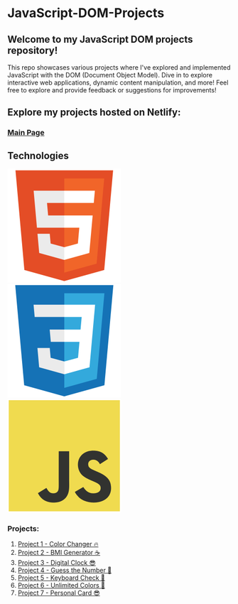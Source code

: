 # JavaScript-DOM-Projects

## Welcome to my JavaScript DOM projects repository! 
This repo showcases various projects where I've explored and implemented JavaScript with the DOM (Document Object Model). 
Dive in to explore interactive web applications, dynamic content manipulation, and more! Feel free to explore and provide feedback or suggestions for improvements!

## Explore my projects hosted on Netlify:

### [Main Page](https://main-shardendumishra.netlify.app/)

## Technologies
![HTML](https://raw.githubusercontent.com/devicons/devicon/d00d0969292a6569d45b06d3f350f463a0107b0d/icons/html5/html5-original.svg)
![CSS](https://raw.githubusercontent.com/devicons/devicon/d00d0969292a6569d45b06d3f350f463a0107b0d/icons/css3/css3-original.svg)
![JavaScript](https://raw.githubusercontent.com/devicons/devicon/d00d0969292a6569d45b06d3f350f463a0107b0d/icons/javascript/javascript-original.svg)

### Projects:

1. [Project 1 - Color Changer 🔥](https://color-switch-shardendumishra.netlify.app/)
2. [Project 2 - BMI Generator ☕️](https://bmi-calc-shardendumishra.netlify.app/)
3. [Project 3 - Digital Clock 😎](https://realtime-clock-shardendumishra.netlify.app/)
4. [Project 4 - Guess the Number 🤨](https://number-guess-shardendumishra.netlify.app/)
5. [Project 5 - Keyboard Check 👻](https://key-pressed-shardendumishra.netlify.app/)
6. [Project 6 - Unlimited Colors 🧠](https://unlimited-colors-shardendumishra.netlify.app/)
7. [Project 7 - Personal Card 😎](https://github-api-shardendumishra.netlify.app/)
